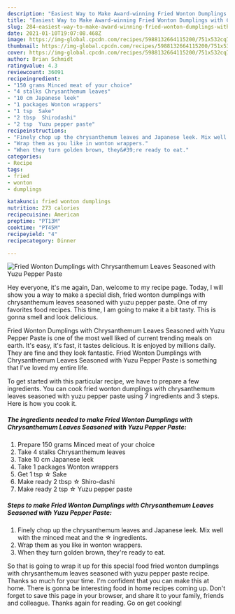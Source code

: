 ```yaml
---
description: "Easiest Way to Make Award-winning Fried Wonton Dumplings with Chrysanthemum Leaves Seasoned with Yuzu Pepper Paste"
title: "Easiest Way to Make Award-winning Fried Wonton Dumplings with Chrysanthemum Leaves Seasoned with Yuzu Pepper Paste"
slug: 284-easiest-way-to-make-award-winning-fried-wonton-dumplings-with-chrysanthemum-leaves-seasoned-with-yuzu-pepper-paste
date: 2021-01-10T19:07:08.468Z
image: https://img-global.cpcdn.com/recipes/5988132664115200/751x532cq70/fried-wonton-dumplings-with-chrysanthemum-leaves-seasoned-with-yuzu-pepper-paste-recipe-main-photo.jpg
thumbnail: https://img-global.cpcdn.com/recipes/5988132664115200/751x532cq70/fried-wonton-dumplings-with-chrysanthemum-leaves-seasoned-with-yuzu-pepper-paste-recipe-main-photo.jpg
cover: https://img-global.cpcdn.com/recipes/5988132664115200/751x532cq70/fried-wonton-dumplings-with-chrysanthemum-leaves-seasoned-with-yuzu-pepper-paste-recipe-main-photo.jpg
author: Brian Schmidt
ratingvalue: 4.3
reviewcount: 36091
recipeingredient:
- "150 grams Minced meat of your choice"
- "4 stalks Chrysanthemum leaves"
- "10 cm Japanese leek"
- "1 packages Wonton wrappers"
- "1 tsp  Sake"
- "2 tbsp  Shirodashi"
- "2 tsp  Yuzu pepper paste"
recipeinstructions:
- "Finely chop up the chrysanthemum leaves and Japanese leek. Mix well with the minced meat and the ☆ ingredients."
- "Wrap them as you like in wonton wrappers."
- "When they turn golden brown, they&#39;re ready to eat."
categories:
- Recipe
tags:
- fried
- wonton
- dumplings

katakunci: fried wonton dumplings 
nutrition: 273 calories
recipecuisine: American
preptime: "PT13M"
cooktime: "PT45M"
recipeyield: "4"
recipecategory: Dinner

---
```



![Fried Wonton Dumplings with Chrysanthemum Leaves Seasoned with Yuzu Pepper Paste](https://img-global.cpcdn.com/recipes/5988132664115200/751x532cq70/fried-wonton-dumplings-with-chrysanthemum-leaves-seasoned-with-yuzu-pepper-paste-recipe-main-photo.jpg)

Hey everyone, it's me again, Dan, welcome to my recipe page. Today, I will show you a way to make a special dish, fried wonton dumplings with chrysanthemum leaves seasoned with yuzu pepper paste. One of my favorites food recipes. This time, I am going to make it a bit tasty. This is gonna smell and look delicious.

Fried Wonton Dumplings with Chrysanthemum Leaves Seasoned with Yuzu Pepper Paste is one of the most well liked of current trending meals on earth. It's easy, it's fast, it tastes delicious. It is enjoyed by millions daily. They are fine and they look fantastic. Fried Wonton Dumplings with Chrysanthemum Leaves Seasoned with Yuzu Pepper Paste is something that I've loved my entire life.




To get started with this particular recipe, we have to prepare a few ingredients. You can cook fried wonton dumplings with chrysanthemum leaves seasoned with yuzu pepper paste using 7 ingredients and 3 steps. Here is how you cook it.

<!--inarticleads1-->

##### The ingredients needed to make Fried Wonton Dumplings with Chrysanthemum Leaves Seasoned with Yuzu Pepper Paste:

1. Prepare 150 grams Minced meat of your choice
1. Take 4 stalks Chrysanthemum leaves
1. Take 10 cm Japanese leek
1. Take 1 packages Wonton wrappers
1. Get 1 tsp ☆ Sake
1. Make ready 2 tbsp ☆ Shiro-dashi
1. Make ready 2 tsp ☆ Yuzu pepper paste




<!--inarticleads2-->

##### Steps to make Fried Wonton Dumplings with Chrysanthemum Leaves Seasoned with Yuzu Pepper Paste:

1. Finely chop up the chrysanthemum leaves and Japanese leek. Mix well with the minced meat and the ☆ ingredients.
1. Wrap them as you like in wonton wrappers.
1. When they turn golden brown, they&#39;re ready to eat.




So that is going to wrap it up for this special food fried wonton dumplings with chrysanthemum leaves seasoned with yuzu pepper paste recipe. Thanks so much for your time. I'm confident that you can make this at home. There is gonna be interesting food in home recipes coming up. Don't forget to save this page in your browser, and share it to your family, friends and colleague. Thanks again for reading. Go on get cooking!
